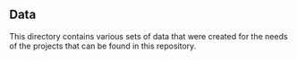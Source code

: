 ## Data

This directory contains various sets of data that were created for the needs of the projects that can be found in this repository. 
